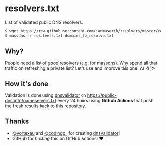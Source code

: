 # resolvers.txt
List of validated public DNS resolvers.
 
```bash
$ wget https://raw.githubusercontent.com/janmasarik/resolvers/master/resolvers.txt
$ massdns -r resolvers.txt domains_to_resolve.txt
```

## Why?
People need a list of *good* resolvers (e.g. for [massdns](https://github.com/blechschmidt/massdns)). Why spend all that traffic on refreshing a private list? Let's use and improve this one! ᕕ( ᐛ )ᕗ

## How it's done 
Validation is done using [dnsvalidator](https://github.com/vortexau/dnsvalidator/) on https://public-dns.info/nameservers.txt every 24 hours using **Github Actions** that push the fresh results back to this repository. 

## Thanks
- [@vortexau](https://twitter.com/vortexau) and [@codingo_](https://twitter.com/codingo_) for creating [dnsvalidator](https://github.com/vortexau/dnsvalidator)!
- GitHub for *hosting* this on GitHub Actions! :heart:
